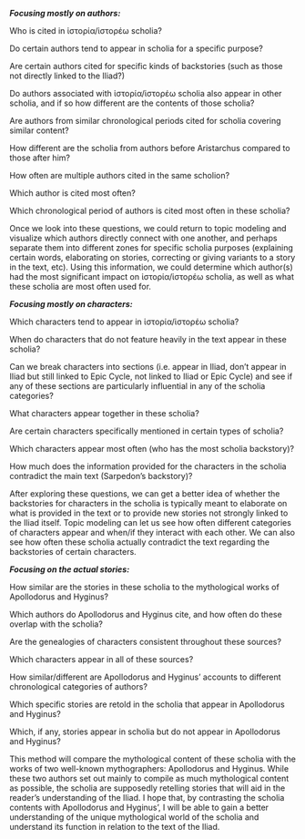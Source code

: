 ***Focusing mostly on authors:***

Who is cited in ἱστορία/ἱστορέω scholia? 

Do certain authors tend to appear in scholia for a specific purpose? 

Are certain authors cited for specific kinds of backstories (such as those not directly linked to the Iliad?) 

Do authors associated with ἱστορία/ἱστορέω scholia also appear in other scholia, and if so how different are the contents of those scholia? 

Are authors from similar chronological periods cited for scholia covering similar content? 

How different are the scholia from authors before Aristarchus compared to those after him? 

How often are multiple authors cited in the same scholion? 

Which author is cited most often? 

Which chronological period of authors is cited most often in these scholia? 

Once we look into these questions, we could return to topic modeling and visualize which authors directly connect with one another, and perhaps separate them into different zones for specific scholia purposes (explaining certain words, elaborating on stories, correcting or giving variants to a story in the text, etc). Using this information, we could determine which author(s) had the most significant impact on ἱστορία/ἱστορέω scholia, as well as what these scholia are most often used for. 


***Focusing mostly on characters:***

Which characters tend to appear in ἱστορία/ἱστορέω scholia? 

When do characters that do not feature heavily in the text appear in these scholia? 

Can we break characters into sections (i.e. appear in Iliad, don’t appear in Iliad but still linked to Epic Cycle, not linked to Iliad or Epic Cycle) and see if any of these sections are particularly influential in any of the scholia categories? 

What characters appear together in these scholia? 

Are certain characters specifically mentioned in certain types of scholia? 

Which characters appear most often (who has the most scholia backstory)? 

How much does the information provided for the characters in the scholia contradict the main text (Sarpedon’s backstory)? 

After exploring these questions, we can get a better idea of whether the backstories for characters in the scholia is typically meant to elaborate on what is provided in the text or to provide new stories not strongly linked to the Iliad itself. Topic modeling can let us see how often different categories of characters appear and when/if they interact with each other. We can also see how often these scholia actually contradict the text regarding the backstories of certain characters. 


***Focusing on the actual stories:***

How similar are the stories in these scholia to the mythological works of Apollodorus and Hyginus? 

Which authors do Apollodorus and Hyginus cite, and how often do these overlap with the scholia?

Are the genealogies of characters consistent throughout these sources? 

Which characters appear in all of these sources? 

How similar/different are Apollodorus and Hyginus’ accounts to different chronological categories of authors? 

Which specific stories are retold in the scholia that appear in Apollodorus and Hyginus?

Which, if any, stories appear in scholia but do not appear in Apollodorus and Hyginus? 

This method will compare the mythological content of these scholia with the works of two well-known mythographers: Apollodorus and Hyginus. While these two authors set out mainly to compile as much mythological content as possible, the scholia are supposedly retelling stories that will aid in the reader’s understanding of the Iliad. I hope that, by contrasting the scholia contents with Apollodorus and Hyginus’, I will be able to gain a better understanding of the unique mythological world of the scholia and understand its function in relation to the text of the Iliad. 
